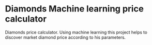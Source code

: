# Diamonds Machine learning price calculator

Diamonds price calculator. Using machine learning this project helps to discover market diamond price according to his parameters. 


